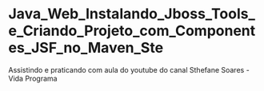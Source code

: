 # Java_Web_Instalando_Jboss_Tools_e_Criando_Projeto_com_Componentes_JSF_no_Maven_Ste
Assistindo e praticando com aula do youtube do canal Sthefane Soares - Vida Programa
